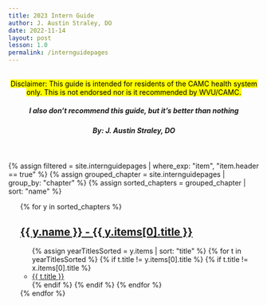 ```yaml
---
title: 2023 Intern Guide
author: J. Austin Straley, DO
date: 2022-11-14
layout: post
lesson: 1.0
permalink: /internguidepages
---
```


<html>
  <head>
    <link href="{{site.baseurl}}/assets/style_guide.css" rel="stylesheet">
    </head>
  <body>
    <div>
      <br>
      <center><mark>
        Disclaimer: This guide is intended for residents of the CAMC health system only. This is not endorsed nor is it recommended by WVU/CAMC.
        </mark></center>
       <center><h5><i><strong>
        I also don’t recommend this guide, but it’s better than nothing
        </strong></i></h5></center>
       <center><h5>
        By: J. Austin Straley, DO
        </h5></center>
      <br>
      </div>
 
{% assign filtered = site.internguidepages | where_exp: "item", "item.header == true" %}
{% assign grouped_chapter = site.internguidepages | group_by: "chapter" %}
{% assign sorted_chapters = grouped_chapter | sort: "name" %}
  <ul>
    {% for y in sorted_chapters %}
      <h2>
        <a href="{{site.baseurl}}{{y.items[0].url}}"> 
          {{ y.name }} - {{ y.items[0].title }}
        </a>
      </h2> 
          <ul>
            {% assign yearTitlesSorted = y.items | sort: "title" %}
            {% for t in yearTitlesSorted %}
                {% if t.title != y.items[0].title %}
                  {% if t.title != x.items[0].title %}
                    <li>
                      <a href="{{site.baseurl}}{{t.url}}"> 
                        {{ t.title }} 
                      </a>
                    </li>
                  {% endif %}
                {% endif %}
            {% endfor %}
          </ul>
    {% endfor %}
  </ul>
</body>